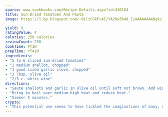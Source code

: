 ```yaml
---
source: www.cookbooks.com/Recipe-Details.aspx?id=330194
title: Sun-Dried Tomatoes And Pasta
image: https://1.bp.blogspot.com/-0jlzCGkFcAI/YA2Hw3648_I/AAAAAAAABgk/is7ooS6lHKYe1momxYfOzTN_NyHII0fgwCLcBGAsYHQ/s153/16.png

yield: 9
ratingValue: 4
calories: 250 calories
reviewCount: 258
cookTime: PT1H
prepTime: PT41M
ingredients:
- "5 to 6 sliced sun-dried tomatoes"
- "1 medium shallot, chopped"
- "1 good sized garlic clove, chopped"
- "3 Tbsp. olive oil"
- "2/3 c. white wine"
directions:
- "Saute shallots and garlic in olive oil until soft not brown. Add wine and tomatoes."
- "Bring to boil over medium-high heat and reduce heat."
- "Simmer 5 minutes."
crypto:
- "This potential use seems to have tickled the imaginations of many, many bitcoin fanciers."
---
```

